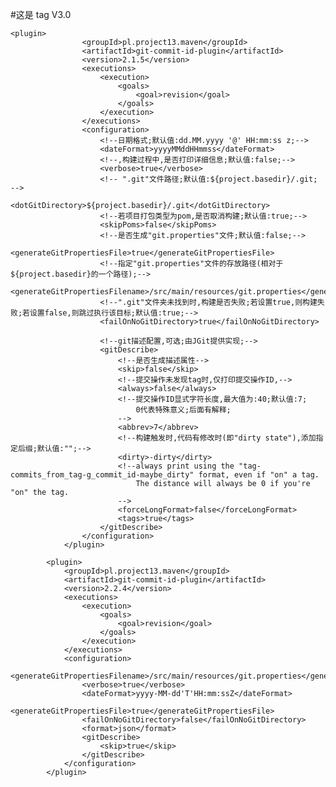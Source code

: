 #这是 tag V3.0


```
<plugin>
                <groupId>pl.project13.maven</groupId>
                <artifactId>git-commit-id-plugin</artifactId>
                <version>2.1.5</version>
                <executions>
                    <execution>
                        <goals>
                            <goal>revision</goal>
                        </goals>
                    </execution>
                </executions>
                <configuration>
                    <!--日期格式;默认值:dd.MM.yyyy '@' HH:mm:ss z;-->
                    <dateFormat>yyyyMMddHHmmss</dateFormat>
                    <!--,构建过程中,是否打印详细信息;默认值:false;-->
                    <verbose>true</verbose>
                    <!-- ".git"文件路径;默认值:${project.basedir}/.git; -->
                    <dotGitDirectory>${project.basedir}/.git</dotGitDirectory>
                    <!--若项目打包类型为pom,是否取消构建;默认值:true;-->
                    <skipPoms>false</skipPoms>
                    <!--是否生成"git.properties"文件;默认值:false;-->
                    <generateGitPropertiesFile>true</generateGitPropertiesFile>
                    <!--指定"git.properties"文件的存放路径(相对于${project.basedir}的一个路径);-->
                    <generateGitPropertiesFilename>/src/main/resources/git.properties</generateGitPropertiesFilename>
                    <!--".git"文件夹未找到时,构建是否失败;若设置true,则构建失败;若设置false,则跳过执行该目标;默认值:true;-->
                    <failOnNoGitDirectory>true</failOnNoGitDirectory>

                    <!--git描述配置,可选;由JGit提供实现;-->
                    <gitDescribe>
                        <!--是否生成描述属性-->
                        <skip>false</skip>
                        <!--提交操作未发现tag时,仅打印提交操作ID,-->
                        <always>false</always>
                        <!--提交操作ID显式字符长度,最大值为:40;默认值:7;
                            0代表特殊意义;后面有解释;
                        -->
                        <abbrev>7</abbrev>
                        <!--构建触发时,代码有修改时(即"dirty state"),添加指定后缀;默认值:"";-->
                        <dirty>-dirty</dirty>
                        <!--always print using the "tag-commits_from_tag-g_commit_id-maybe_dirty" format, even if "on" a tag.
                            The distance will always be 0 if you're "on" the tag.
                        -->
                        <forceLongFormat>false</forceLongFormat>
                        <tags>true</tags>
                    </gitDescribe>
                </configuration>
            </plugin>

````


            <plugin>
                <groupId>pl.project13.maven</groupId>
                <artifactId>git-commit-id-plugin</artifactId>
                <version>2.2.4</version>
                <executions>
                    <execution>
                        <goals>
                            <goal>revision</goal>
                        </goals>
                    </execution>
                </executions>
                <configuration>
                    <generateGitPropertiesFilename>/src/main/resources/git.properties</generateGitPropertiesFilename>
                    <verbose>true</verbose>
                    <dateFormat>yyyy-MM-dd'T'HH:mm:ssZ</dateFormat>
                    <generateGitPropertiesFile>true</generateGitPropertiesFile>
                    <failOnNoGitDirectory>false</failOnNoGitDirectory>
                    <format>json</format>
                    <gitDescribe>
                        <skip>true</skip>
                    </gitDescribe>
                </configuration>
            </plugin>